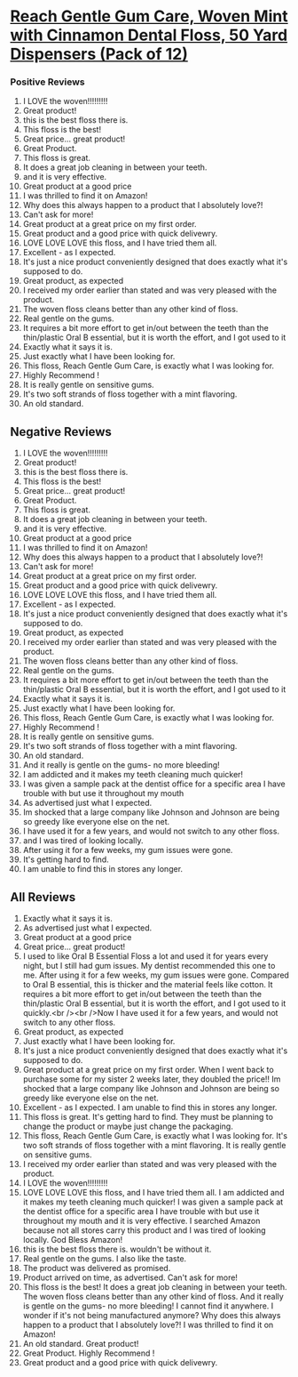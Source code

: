 # [Reach Gentle Gum Care, Woven Mint with Cinnamon Dental Floss, 50 Yard Dispensers (Pack of 12)](https://products.checkmycream.com/products/Reach-Gentle-Gum-Care-Woven-Mint-with-Cinnamon-Dental-Floss-50-Yard-Dispensers-(Pack-of-12).html)

### Positive Reviews

<ol>
      <li>I LOVE the woven!!!!!!!!!</li>
      <li>Great product!</li>
      <li>this is the best floss there is.</li>
      <li>This floss is the best!</li>
      <li>Great price... great product!</li>
      <li>Great Product.</li>
      <li>This floss is great.</li>
      <li>It does a great job cleaning in between your teeth.</li>
      <li>and it is very effective.  </li>
      <li>Great product at a good price</li>
      <li>I was thrilled to find it on Amazon!</li>
      <li>Why does this always happen to a product that I absolutely love?!</li>
      <li>Can&#x27;t ask for more!</li>
      <li>Great product at a great price on my first order.</li>
      <li>Great product and a good price with quick delivewry.</li>
      <li>LOVE LOVE LOVE this floss, and I have tried them all.  </li>
      <li>Excellent - as I expected.  </li>
      <li>It&#x27;s just a nice product conveniently designed that does exactly what it&#x27;s supposed to do.</li>
      <li>Great product, as expected</li>
      <li>I received my order earlier than stated and was very pleased with the product.</li>
      <li>The woven floss cleans better than any other kind of floss.</li>
      <li>Real gentle on the gums.</li>
      <li>It requires a bit more effort to get in/out between the teeth than the thin/plastic Oral B essential, but it is worth the effort, and I got used to it</li>
      <li>Exactly what it says it is.</li>
      <li>Just exactly what I have been looking for.</li>
      <li>This floss, Reach Gentle Gum Care, is exactly what I was looking for.</li>
      <li>Highly Recommend !</li>
      <li>It is really gentle on sensitive gums.</li>
      <li>It&#x27;s two soft strands of floss together with a mint flavoring.</li>
      <li>An old standard.  </li>
</ol>


<h2>Negative Reviews</h2>
<ol>
<li> I LOVE the woven!!!!!!!!!</li>
<li> Great product!</li>
<li> this is the best floss there is.</li>
<li> This floss is the best!</li>
<li> Great price... great product!</li>
<li> Great Product.</li>
<li> This floss is great.</li>
<li> It does a great job cleaning in between your teeth.</li>
<li> and it is very effective.  </li>
<li> Great product at a good price</li>
<li> I was thrilled to find it on Amazon!</li>
<li> Why does this always happen to a product that I absolutely love?!</li>
<li> Can&#x27;t ask for more!</li>
<li> Great product at a great price on my first order.</li>
<li> Great product and a good price with quick delivewry.</li>
<li> LOVE LOVE LOVE this floss, and I have tried them all.  </li>
<li> Excellent - as I expected.  </li>
<li> It&#x27;s just a nice product conveniently designed that does exactly what it&#x27;s supposed to do.</li>
<li> Great product, as expected</li>
<li> I received my order earlier than stated and was very pleased with the product.</li>
<li> The woven floss cleans better than any other kind of floss.</li>
<li> Real gentle on the gums.</li>
<li> It requires a bit more effort to get in/out between the teeth than the thin/plastic Oral B essential, but it is worth the effort, and I got used to it</li>
<li> Exactly what it says it is.</li>
<li> Just exactly what I have been looking for.</li>
<li> This floss, Reach Gentle Gum Care, is exactly what I was looking for.</li>
<li> Highly Recommend !</li>
<li> It is really gentle on sensitive gums.</li>
<li> It&#x27;s two soft strands of floss together with a mint flavoring.</li>
<li> An old standard.  </li>
<li> And it really is gentle on the gums- no more bleeding!</li>
<li> I am addicted and it makes my teeth cleaning much quicker!  </li>
<li> I was given a sample pack at the dentist office for a specific area I have trouble with but use it throughout my mouth</li>
<li> As advertised just what I expected.</li>
<li> Im shocked that a large company like Johnson and Johnson are being so greedy like everyone else on the net.</li>
<li> I have used it for a few years, and would not switch to any other floss.</li>
<li> and I was tired of looking locally.  </li>
<li> After using it for a few weeks, my gum issues were gone.</li>
<li> It&#x27;s getting hard to find.</li>
<li> I am unable to find this in stores any longer.</li>
</ol>

<h2>All Reviews</h2>

<ol>
    <li> Exactly what it says it is.</li>
    <li> As advertised just what I expected.</li>
    <li> Great product at a good price</li>
    <li> Great price... great product!</li>
    <li> I used to like Oral B Essential Floss a lot and used it for years every night, but I still had gum issues. My dentist recommended this one to me. After using it for a few weeks, my gum issues were gone. Compared to Oral B essential, this is thicker and the material feels like cotton. It requires a bit more effort to get in/out between the teeth than the thin/plastic Oral B essential, but it is worth the effort, and I got used to it quickly.&lt;br /&gt;&lt;br /&gt;Now I have used it for a few years, and would not switch to any other floss.</li>
    <li> Great product, as expected</li>
    <li> Just exactly what I have been looking for.</li>
    <li> It&#x27;s just a nice product conveniently designed that does exactly what it&#x27;s supposed to do.</li>
    <li> Great product at a great price on my first order. When I went back to purchase some for my sister 2 weeks later, they doubled the price!! Im shocked that a large company like Johnson and Johnson are being so greedy like everyone else on the net.</li>
    <li> Excellent - as I expected.  I am unable to find this in stores any longer.</li>
    <li> This floss is great. It&#x27;s getting hard to find. They must be planning to change the product or maybe just change the packaging.</li>
    <li> This floss, Reach Gentle Gum Care, is exactly what I was looking for. It&#x27;s two soft strands of floss together with a mint flavoring. It is really gentle on sensitive gums.</li>
    <li> I received my order earlier than stated and was very pleased with the product.</li>
    <li> I LOVE the woven!!!!!!!!!</li>
    <li> LOVE LOVE LOVE this floss, and I have tried them all.  I am addicted and it makes my teeth cleaning much quicker!  I was given a sample pack at the dentist office for a specific area I have trouble with but use it throughout my mouth and it is very effective.  I searched Amazon because not all stores carry this product and I was tired of looking locally.  God Bless Amazon!</li>
    <li> this is the best floss there is. wouldn&#x27;t be without it.</li>
    <li> Real gentle on the gums. I also like the taste.</li>
    <li> The product was delivered as promised.</li>
    <li> Product arrived on time, as advertised. Can&#x27;t ask for more!</li>
    <li> This floss is the best! It does a great job cleaning in between your teeth. The woven floss cleans better than any other kind of floss. And it really is gentle on the gums- no more bleeding! I cannot find it anywhere. I wonder if it&#x27;s not being manufactured anymore? Why does this always happen to a product that I absolutely love?! I was thrilled to find it on Amazon!</li>
    <li> An old standard.  Great product!</li>
    <li> Great Product. Highly Recommend !</li>
    <li> Great product and a good price with quick delivewry.</li>
</ol>




